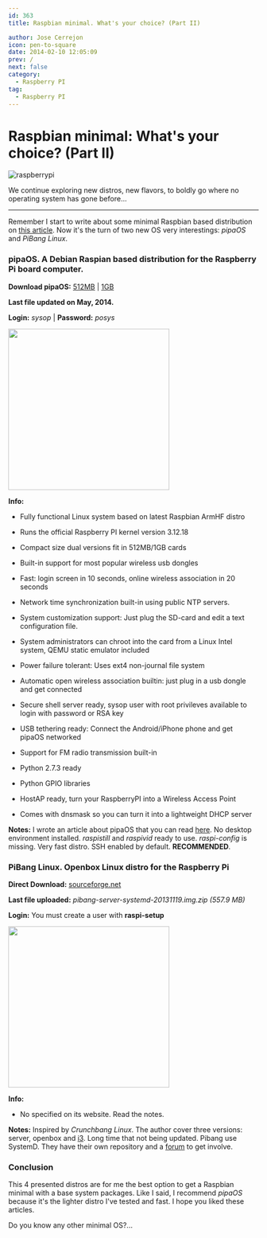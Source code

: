 ```yaml
---
id: 363
title: Raspbian minimal. What's your choice? (Part II)

author: Jose Cerrejon
icon: pen-to-square
date: 2014-02-10 12:05:09
prev: /
next: false
category:
  - Raspberry PI
tag:
  - Raspberry PI
---
```


# Raspbian minimal: What's your choice? (Part II)


![raspberrypi](/images/2014/02/startrek.jpg)

We continue exploring new distros, new flavors, to boldly go where no operating system has gone before...

- - -
Remember I start to write about some minimal Raspbian based distribution on [this article](/post.php?id=349). Now it's the turn of two new OS very interestings: *pipaOS* and *PiBang Linux*.

###  pipaOS. A Debian Raspian based distribution for the Raspberry Pi board computer.

**Download pipaOS:** [512MB](http://pipaos.mitako.eu/download/pipaos-2.6-tiny500mb.img.gz) | [1GB](http://pipaos.mitako.eu/download/pipaos-2.6-small1gb.img.gz)

**Last file updated on May, 2014.**

**Login:** *sysop* | **Password:** *posys*

<a title="Some useful command to take a look" rel="lightbox" href="/images/2014/02/pipaOS.jpg">
<img width="324" src="/images/2014/02/pipaOS_min.jpg">
</a>

**Info:**

* Fully functional Linux system based on latest Raspbian ArmHF distro

* Runs the official Raspberry PI kernel version 3.12.18

* Compact size dual versions fit in 512MB/1GB cards

* Built-in support for most popular wireless usb dongles

* Fast: login screen in 10 seconds, online wireless association in 20 seconds

* Network time synchronization built-in using public NTP servers.

* System customization support: Just plug the SD-card and edit a text 
configuration file.

* System administrators can chroot into the card from a Linux Intel system, QEMU static emulator included

* Power failure tolerant: Uses ext4 non-journal file system

* Automatic open wireless association builtin: just plug in a usb dongle and get connected

* Secure shell server ready, sysop user with root privileves available to login with password or RSA key

* USB tethering ready: Connect the Android/iPhone phone and get pipaOS networked

* Support for FM radio transmission built-in

* Python 2.7.3 ready

* Python GPIO libraries

* HostAP ready, turn your RaspberryPI into a Wireless Access Point

* Comes with dnsmask so you can turn it into a lightweight DHCP server

**Notes:** I wrote an article about pipaOS that you can read [here](/post.php?id=289). No desktop environment installed. *raspistill* and *raspivid* ready to use. *raspi-config* is missing. Very fast distro. SSH enabled by default. **RECOMMENDED**.

###  PiBang Linux. Openbox Linux distro for the Raspberry Pi

**Direct Download:** [sourceforge.net](http://sourceforge.net/projects/pibang/files/?source=navbar)

**Last file uploaded:** *pibang-server-systemd-20131119.img.zip (557.9 MB)*

**Login:** You must create a user with **raspi-setup**

<a title="PiBang Linux Desktop" rel="lightbox" href="/images/2014/02/pibang.jpg">
<img width="324" src="/images/2014/02/pibang_min.jpg">
</a>

**Info:**

* No specified on its website. Read the notes.

**Notes:** Inspired by *Crunchbang Linux*. The author cover three versions: server, openbox and [i3](http://i3wm.org). Long time that not being updated. Pibang use SystemD. They have their own repository and a [forum](http://pibanglinux.org/forums) to get involve.

###  Conclusion

This 4 presented distros are for me the best option to get a Raspbian minimal with a base system packages. Like I said, I recommend *pipaOS* because it's the lighter distro I've tested and fast. I hope you liked these articles.

Do you know any other minimal OS?...